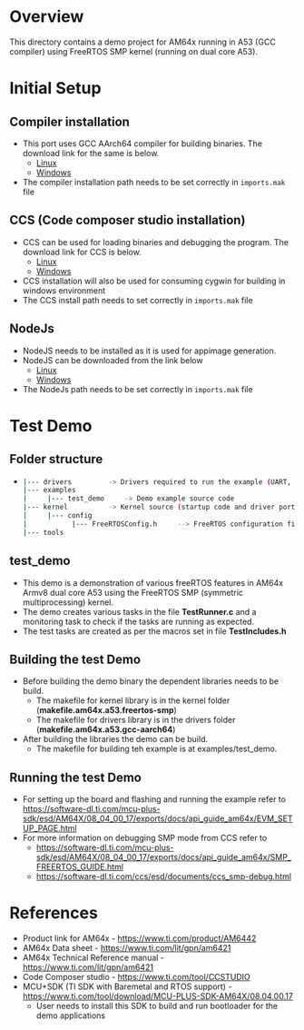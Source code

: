 # Overview

This directory contains a demo project for AM64x running in A53 (GCC compiler)
using FreeRTOS SMP kernel (running on dual core A53).


# Initial Setup
## Compiler installation
- This port uses GCC AArch64 compiler for building binaries. The download link for
the same is below.
    - [Linux](https://developer.arm.com/-/media/Files/downloads/gnu-a/9.2-2019.12/binrel/gcc-arm-9.2-2019.12-x86_64-aarch64-none-elf.tar.xz)
    - [Windows](https://developer.arm.com/-/media/Files/downloads/gnu-rm/7-2017q4/gcc-arm-none-eabi-7-2017-q4-major-win32.zip)
- The compiler installation path needs to be set correctly in `imports.mak` file

## CCS (Code composer studio installation)
- CCS can be used for loading binaries and debugging the program. The download link
for CCS is below.
    - [Linux](https://dr-download.ti.com/software-development/ide-configuration-compiler-or-debugger/MD-J1VdearkvK/11.2.0.00007/CCS11.2.0.00007_linux-x64.tar.gz)
    - [Windows](https://dr-download.ti.com/software-development/ide-configuration-compiler-or-debugger/MD-J1VdearkvK/11.2.0.00007/CCS11.2.0.00007_win64.zip)
- CCS installation will also be used for consuming cygwin for building in windows environment
- The CCS install path needs to set correctly in `imports.mak` file

## NodeJs
- NodeJS needs to be installed as it is used for appimage generation.
- NodeJS can be downloaded from the link below
    - [Linux](https://nodejs.org/dist/latest-v18.x/node-v12.18.4-linux-x64.tar.xz)
    - [Windows](https://nodejs.org/dist/latest-v18.x/node-v18.12.1-x64.msi)
- The NodeJs path needs to be set correctly in `imports.mak` file

# Test Demo

## Folder structure
- ``` bash
  |--- drivers         -> Drivers required to run the example (UART, pinmux, sciclient)
  |--- examples
  |     |--- test_demo     -> Demo example source code
  |--- kernel          -> Kernel source (startup code and driver porting layer)
  |     |--- config
  |           |--- FreeRTOSConfig.h     --> FreeRTOS configuration file
  |--- tools
  ```

## test_demo
- This demo is a demonstration of various freeRTOS features in AM64x Armv8 dual core A53
  using the FreeRTOS SMP (symmetric multiprocessing) kernel.
- The demo creates various tasks in the file **TestRunner.c** and a monitoring task to
  check if the tasks are running as expected.
- The test tasks are created as per the macros set in file **TestIncludes.h**

## Building the test Demo
- Before building the demo binary the dependent libraries needs to be build.
    - The makefile for kernel library is in the kernel folder (**makefile.am64x.a53.freertos-smp**)
    - The makefile for drivers library is in the drivers folder (**makefile.am64x.a53.gcc-aarch64**)
- After building the libraries the demo can be build.
    - The makefile for building teh example is at examples/test_demo.

## Running the test Demo
- For setting up the board and flashing and running the example refer to
  https://software-dl.ti.com/mcu-plus-sdk/esd/AM64X/08_04_00_17/exports/docs/api_guide_am64x/EVM_SETUP_PAGE.html
- For more information on debugging SMP mode from CCS refer to
    - https://software-dl.ti.com/mcu-plus-sdk/esd/AM64X/08_04_00_17/exports/docs/api_guide_am64x/SMP_FREERTOS_GUIDE.html
    - https://software-dl.ti.com/ccs/esd/documents/ccs_smp-debug.html

# References

- Product link for AM64x - https://www.ti.com/product/AM6442
- AM64x Data sheet - https://www.ti.com/lit/gpn/am6421
- AM64x Technical Reference manual - https://www.ti.com/lit/gpn/am6421
- Code Composer studio - https://www.ti.com/tool/CCSTUDIO
- MCU+SDK (TI SDK with Baremetal and RTOS support) - https://www.ti.com/tool/download/MCU-PLUS-SDK-AM64X/08.04.00.17
    - User needs to install this SDK to build and run bootloader for the demo applications